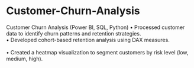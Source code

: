 # Customer-Churn-Analysis
Customer Churn Analysis (Power BI, SQL, Python)
• Processed customer data to identify churn patterns and retention strategies. <br/>
• Developed cohort-based retention analysis using DAX measures. <br/>  
• Created a heatmap visualization to segment customers by risk level (low, medium, high). 
